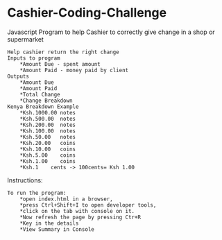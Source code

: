 # Cashier-Coding-Challenge
Javascript Program to help Cashier to correctly give change in a shop or supermarket

	Help cashier return the right change
	Inputs to program
		*Amount Due - spent amount
		*Amount Paid - money paid by client
	Outputs
		*Amount Due
		*Amount Paid
		*Total Change
		*Change Breakdown
	Kenya Breakdown Example
		*Ksh.1000.00 notes
		*Ksh.500.00  notes
		*Ksh.200.00  notes
		*Ksh.100.00  notes
		*Ksh.50.00   notes
		*Ksh.20.00   coins
		*Ksh.10.00   coins
		*Ksh.5.00    coins
		*Ksh.1.00    coins
		*Ksh.1    cents -> 100cents= Ksh 1.00	
		
 Instructions:
 
	To run the program: 
		*open index.html in a browser, 
		*press Ctrl+Shift+I to open developer tools,
		*click on the tab with console on it.
		*Now refresh the page by pressing Ctr+R
		*Key in the details
		*View Summary in Console
